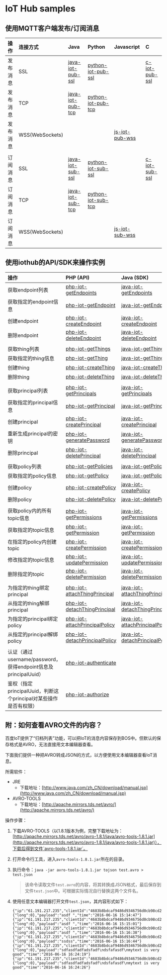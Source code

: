 # IoT Hub samples

## 使用MQTT客户端发布/订阅消息

| 操作 | 连接方式 | Java | Python | Javascript | C |
| :-- | :-- | :-- | :-- | :-- | :-- |
| 发布消息 | SSL | [java-iot-pub-ssl](./java-iot-pub-ssl) | [python-iot-pub-ssl](./python-iot-pub-ssl) || [c-iot-pub-ssl](./c-iot-pub-ssl) |
| 发布消息 | TCP | [java-iot-pub-tcp](./java-iot-pub-tcp) | [python-iot-pub-tcp](./python-iot-pub-tcp) |||
| 发布消息 | WSS(WebSockets) ||| [js-iot-pub-wss](./js-iot-pub-wss) ||
|||||||
| 订阅消息 | SSL | [java-iot-sub-ssl](./java-iot-sub-ssl) | [python-iot-sub-ssl](./python-iot-sub-ssl) || [c-iot-sub-ssl](./c-iot-sub-ssl) |
| 订阅消息 | TCP | [java-iot-sub-tcp](./java-iot-sub-tcp) | [python-iot-sub-tcp](./python-iot-sub-tcp) |||
| 订阅消息 | WSS(WebSockets) ||| [js-iot-sub-wss](./js-iot-sub-wss) ||

## 使用iothub的API/SDK来操作实例

| 操作 | PHP (API) | Java (SDK) |
| :-- | :-- | :-- |
| 获取endpoint列表 | [php-iot-getEndpoints](./php-iot-getEndpoints) | [java-iot-getEndpoints](./java-iot-getEndpoints) |
| 获取指定的endpoint信息 | [php-iot-getEndpoint](./php-iot-getEndpoint) | [java-iot-getEndpoint](./java-iot-getEndpoint) |
| 创建endpoint | [php-iot-createEndpoint](./php-iot-createEndpoint) | [java-iot-createEndpoint](./java-iot-createEndpoint) |
| 删除endpoint | [php-iot-deleteEndpoint](./php-iot-deleteEndpoint) | [java-iot-deleteEndpoint](./java-iot-deleteEndpoint) |
||||
| 获取thing列表 | [php-iot-getThings](./php-iot-getThings) | [java-iot-getThings](./java-iot-getThings) |
| 获取指定的thing信息 | [php-iot-getThing](./php-iot-getThing) | [java-iot-getThing](./java-iot-getThing) |
| 创建thing | [php-iot-createThing](./php-iot-createThing) | [java-iot-createThing](./java-iot-createThing) |
| 删除thing | [php-iot-deleteThing](./php-iot-deleteThing) | [java-iot-deleteThing](./java-iot-deleteThing) |
||||
| 获取principal列表 | [php-iot-getPrincipals](./php-iot-getPrincipals) | [java-iot-getPrincipals](./java-iot-getPrincipals) |
| 获取指定的principal信息 | [php-iot-getPrincipal](./php-iot-getPrincipal) | [java-iot-getPrincipal](./java-iot-getPrincipal) |
| 创建principal | [php-iot-createPrincipal](./php-iot-createPrincipal) | [java-iot-createPrincipal](./java-iot-createPrincipal) |
| 重新生成principal的密钥 | [php-iot-generatePassword](./php-iot-generatePassword) | [java-iot-generatePassword](./java-iot-generatePassword) |
| 删除principal | [php-iot-deletePrincipal](./php-iot-deletePrincipal) | [java-iot-deletePrincipal](./java-iot-deletePrincipal) |
||||
| 获取policy列表 | [php-iot-getPolicies](./php-iot-getPolicies) | [java-iot-getPolicies](./java-iot-getPolicies) |
| 获取指定的policy信息 | [php-iot-getPolicy](./php-iot-getPolicy) | [java-iot-getPolicy](./java-iot-getPolicy) |
| 创建policy | [php-iot-createPolicy](./php-iot-createPolicy) | [java-iot-createPolicy](./java-iot-createPolicy) |
| 删除policy | [php-iot-deletePolicy](./php-iot-deletePolicy) | [java-iot-deletePolicy](./java-iot-deletePolicy) |
||||
| 获取policy内的所有topic信息 | [php-iot-getPermissions](./php-iot-getPermissions) | [java-iot-getPermissions](./java-iot-getPermissions) |
| 获取指定的topic信息 | [php-iot-getPermission](./php-iot-getPermission) | [java-iot-getPermission](./java-iot-getPermission) |
| 在指定的policy内创建topic | [php-iot-createPermission](./php-iot-createPermission) | [java-iot-createPermission](./java-iot-createPermission) |
| 修改指定的topic信息 | [php-iot-updatePermission](./php-iot-updatePermission) | [java-iot-updatePermission](./java-iot-updatePermission) |
| 删除指定的topic | [php-iot-deletePermission](./php-iot-deletePermission) | [java-iot-deletePermission](./java-iot-deletePermission) |
||||
| 为指定的thing绑定principal | [php-iot-attachThingPrincipal](./php-iot-attachThingPrincipal) | [java-iot-attachThingPrincipal](./java-iot-attachThingPrincipal) |
| 从指定的thing解绑principal | [php-iot-detachThingPrincipal](./php-iot-detachThingPrincipal) | [java-iot-detachThingPrincipal](./java-iot-detachThingPrincipal) |
| 为指定的principal绑定policy | [php-iot-attachPrincipalPolicy](./php-iot-attachPrincipalPolicy) | [java-iot-attachPrincipalPolicy](./java-iot-attachPrincipalPolicy) |
| 从指定的principal解绑policy | [php-iot-detachPrincipalPolicy](./php-iot-detachPrincipalPolicy) | [java-iot-detachPrincipalPolicy](./java-iot-detachPrincipalPolicy) |
||||
| 认证（通过username/password，获得endpoint信息及principalUuid）| [php-iot-authenticate](./php-iot-authenticate) |
| 鉴权（指定principalUuid，判断这个principal对某些操作是否有权限） | [php-iot-authorize](./php-iot-authorize) |

## 附：如何查看AVRO文件的内容？

百度IoT提供了“归档列表”功能，可以把IoT的消息内容保存到BOS中。但默认的保存格式是AVRO，无法直接用文本编辑器查看。

下面我们提供一种把AVRO转成JSON的方式，以方便使用文本编辑器查看IoT消息。

所需软件：

* JRE
    * 下载地址：[http://www.java.com/zh_CN/download/manual.jsp](http://www.java.com/zh_CN/download/manual.jsp)
* AVRO-TOOLS
    * 下载地址：[http://apache.mirrors.tds.net/avro/](http://apache.mirrors.tds.net/avro/)

操作步骤：

1. 下载AVRO-TOOLS（以1.8.1版本为例，完整下载地址为：[http://apache.mirrors.tds.net/avro/avro-1.8.1/java/avro-tools-1.8.1.jar](http://apache.mirrors.tds.net/avro/avro-1.8.1/java/avro-tools-1.8.1.jar)），下载后得到文件`avro-tools-1.8.1.jar`。
2. 打开命令行工具，进入`avro-tools-1.8.1.jar`所在的目录。
3. 执行命令：`java -jar avro-tools-1.8.1.jar tojson test.avro > test.json`

    > 该命令读取文件`test.avro`的内容，将其转换成JSON格式，最后保存到文件`test.json`中。可根据实际情况自行替换这两个文件名。
4. 使用任意文本编辑器打开文件`test.json`，其内容形式如下：

    ```
    {"ip":"61.191.217.235","clientId":"4683b8bdcaf9486d9346756d0cb98cd2","topicName":"pubsub","messageId":{"long":0},"payload":"asdf ","time":"2016-06-16 15:14:47"}
    {"ip":"61.191.217.235","clientId":"4683b8bdcaf9486d9346756d0cb98cd2","topicName":"pubsub","messageId":{"long":0},"payload":"asdf ","time":"2016-06-16 15:15:01"}
    {"ip":"61.191.217.235","clientId":"4683b8bdcaf9486d9346756d0cb98cd2","topicName":"pubsub","messageId":{"long":0},"payload":"asdf ","time":"2016-06-16 15:16:38"}
    {"ip":"61.191.217.235","clientId":"4683b8bdcaf9486d9346756d0cb98cd2","topicName":"pubsub","messageId":{"long":0},"payload":"ssdss","time":"2016-06-16 15:16:44"}
    {"ip":"61.191.217.235","clientId":"4683b8bdcaf9486d9346756d0cb98cd2","topicName":"pubsub","messageId":{"long":0},"payload":"sdfasdfadfadsfadf\ndsfafasdf\nmytext is very good","time":"2016-06-16 16:24:19"}
    {"ip":"61.191.217.235","clientId":"4683b8bdcaf9486d9346756d0cb98cd2","topicName":"pubsub","messageId":{"long":0},"payload":"sdfasdfadfadsfadf\ndsfafasdf\nmytext is very good","time":"2016-06-16 16:24:26"}
    ```